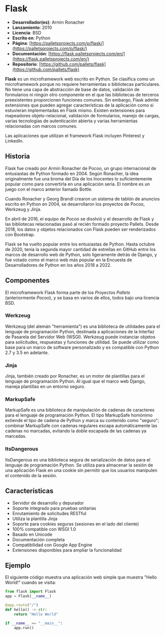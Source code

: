 # Flask

- **Desarrollador(es)**: Armin Ronacher
- **Lanzamiento**: 2010
- **Licencia**: BSD
- **Escrito en**: Python
- **Página**: [https://palletsprojects.com/p/flask/](https://palletsprojects.com/p/flask/)
- **Documentación**: [https://flask.palletsprojects.com/en/](https://flask.palletsprojects.com/en/)
- **Repositorio**: [https://github.com/pallets/flask](https://github.com/pallets/flask)

**Flask** es un microframework web escrito en Python. Se clasifica como un microframework porque no requiere herramientas o bibliotecas particulares. No tiene una capa de abstracción de base de datos, validación de formularios ni ningún otro componente en el que las bibliotecas de terceros preexistentes proporcionen funciones comunes. Sin embargo, Flask admite extensiones que pueden agregar características de la aplicación como si estuvieran implementadas en Flask mismo. Existen extensiones para mapeadores objeto-relacional, validación de formularios, manejo de cargas, varias tecnologías de autenticación abierta y varias herramientas relacionadas con marcos comunes.

Las aplicaciones que utilizan el framework Flask incluyen Pinterest y LinkedIn.

## Historia

Flask fue creado por Armin Ronacher de Pocoo, un grupo internacional de entusiastas de Python formado en 2004. Según Ronacher, la idea originalmente fue una broma del Día de los Inocentes lo suficientemente popular como para convertirla en una aplicación seria. El nombre es un juego con el marco anterior llamado Bottle.

Cuando Ronacher y Georg Brandl crearon un sistema de tablón de anuncios escrito en Python en 2004, se desarrollaron los proyectos de Pocoo, Werkzeug y Jinja.

En abril de 2016, el equipo de Pocoo se disolvió y el desarrollo de Flask y las bibliotecas relacionadas pasó al recién formado proyecto Pallets. Desde 2018, los datos y objetos relacionados con Flask pueden ser renderizados con Bootstrap.

Flask se ha vuelto popular entre los entusiastas de Python. Hasta octubre de 2020, tenía la segunda mayor cantidad de estrellas en GitHub entre los marcos de desarrollo web de Python, solo ligeramente detrás de Django, y fue votado como el marco web más popular en la Encuesta de Desarrolladores de Python en los años 2018 a 2022.

## Componentes

El microframework Flask forma parte de los *Proyectos Pallets* (anteriormente *Pocoo*), y se basa en varios de ellos, todos bajo una licencia BSD.

### Werkzeug

Werkzeug (del alemán "herramienta") es una biblioteca de utilidades para el lenguaje de programación Python, destinada a aplicaciones de la Interfaz de Pasarela del Servidor Web (WSGI). Werkzeug puede instanciar objetos para solicitudes, respuestas y funciones de utilidad. Se puede utilizar como base para un marco de software personalizado y es compatible con Python 2.7 y 3.5 en adelante.

### Jinja

Jinja, también creado por Ronacher, es un motor de plantillas para el lenguaje de programación Python. Al igual que el marco web Django, maneja plantillas en un entorno seguro.

### MarkupSafe

MarkupSafe es una biblioteca de manipulación de cadenas de caracteres para el lenguaje de programación Python. El tipo MarkupSafe homónimo extiende el tipo de cadena de Python y marca su contenido como "seguro"; combinar MarkupSafe con cadenas regulares escapa automáticamente las cadenas no marcadas, evitando la doble escapada de las cadenas ya marcadas.

### ItsDangerous

ItsDangerous es una biblioteca segura de serialización de datos para el lenguaje de programación Python. Se utiliza para almacenar la sesión de una aplicación Flask en una cookie sin permitir que los usuarios manipulen el contenido de la sesión.

## Características

- Servidor de desarrollo y depurador
- Soporte integrado para pruebas unitarias
- Enrutamiento de solicitudes RESTful
- Utiliza la plantilla Jinja
- Soporte para cookies seguras (sesiones en el lado del cliente)
- 100% compatible con WSGI 1.0
- Basado en Unicode
- Documentación completa
- Compatibilidad con Google App Engine
- Extensiones disponibles para ampliar la funcionalidad

## Ejemplo

El siguiente código muestra una aplicación web simple que muestra "Hello World!" cuando se visita:

```python
from flask import Flask
app = Flask(__name__)

@app.route("/")
def hello() -> str:
    return "Hello World"

if __name__ == "__main__":
    app.run()
```
